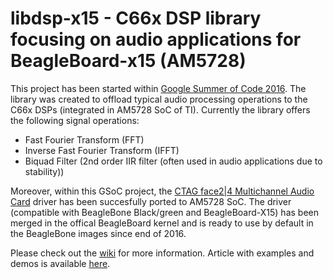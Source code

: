 # libdsp-x15 - C66x DSP library focusing on audio applications for BeagleBoard-x15 (AM5728) 
This project has been started within [Google Summer of Code 2016](https://summerofcode.withgoogle.com/archive/2016/projects/5351212496977920/).
The library was created to offload typical audio processing operations to the C66x DSPs (integrated in AM5728 SoC of TI). 
Currently the library offers the following signal operations:
* Fast Fourier Transform (FFT)
* Inverse Fast Fourier Transform (IFFT)
* Biquad Filter (2nd order IIR filter (often used in audio applications due to stability))

Moreover, within this GSoC project, the [CTAG face2|4 Multichannel Audio Card](https://hackaday.io/project/9634-linux-based-low-latency-multichannel-audio-system) driver has been succesfully ported to AM5728 SoC. The driver (compatible with BeagleBone Black/green and BeagleBoard-X15) has been merged in the offical BeagleBoard kernel and is ready to use by default in the BeagleBone images since end of 2016.

Please check out the [wiki](https://github.com/henrix/libdsp-x15/wiki) for more information.
Article with examples and demos is available [here](http://www.creative-technologies.de/libdsp-x15/).
